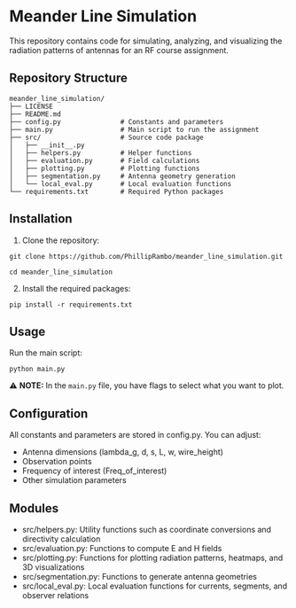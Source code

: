# Meander Line Simulation

This repository contains code for simulating, analyzing, and visualizing the radiation patterns of antennas for an RF course assignment.

## Repository Structure

```
meander_line_simulation/
├── LICENSE
├── README.md
├── config.py               # Constants and parameters
├── main.py                 # Main script to run the assignment
├── src/                    # Source code package
│   ├── __init__.py
│   ├── helpers.py          # Helper functions
│   ├── evaluation.py       # Field calculations
│   ├── plotting.py         # Plotting functions
│   ├── segmentation.py     # Antenna geometry generation
│   └── local_eval.py       # Local evaluation functions
└── requirements.txt        # Required Python packages
```

## Installation

1. Clone the repository:
```
git clone https://github.com/PhillipRambo/meander_line_simulation.git
```
```
cd meander_line_simulation
```
2. Install the required packages:

```
pip install -r requirements.txt
```
## Usage

Run the main script:
```
python main.py
```

⚠️ **NOTE:** In the `main.py` file, you have flags to select what you want to plot.

## Configuration

All constants and parameters are stored in config.py. You can adjust:

- Antenna dimensions (lambda_g, d, s, L, w, wire_height)
- Observation points
- Frequency of interest (Freq_of_interest)
- Other simulation parameters

## Modules

- src/helpers.py: Utility functions such as coordinate conversions and directivity calculation
- src/evaluation.py: Functions to compute E and H fields
- src/plotting.py: Functions for plotting radiation patterns, heatmaps, and 3D visualizations
- src/segmentation.py: Functions to generate antenna geometries
- src/local_eval.py: Local evaluation functions for currents, segments, and observer relations

